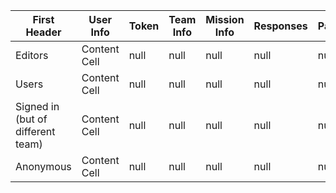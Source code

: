 | First Header  | User Info |	Token |	Team Info |	Mission Info |	Responses|Pages|
| ------------- | ------------- | ------------- | ------------- | ------------- |------------- |------------- |
| Editors  | Content Cell  |null|null|null|null|null|
| Users  | Content Cell  |null|null|null|null|null|
| Signed in (but of different team)  | Content Cell  |null|null|null|null|null|
| Anonymous   | Content Cell  |null|null|null|null|null|
